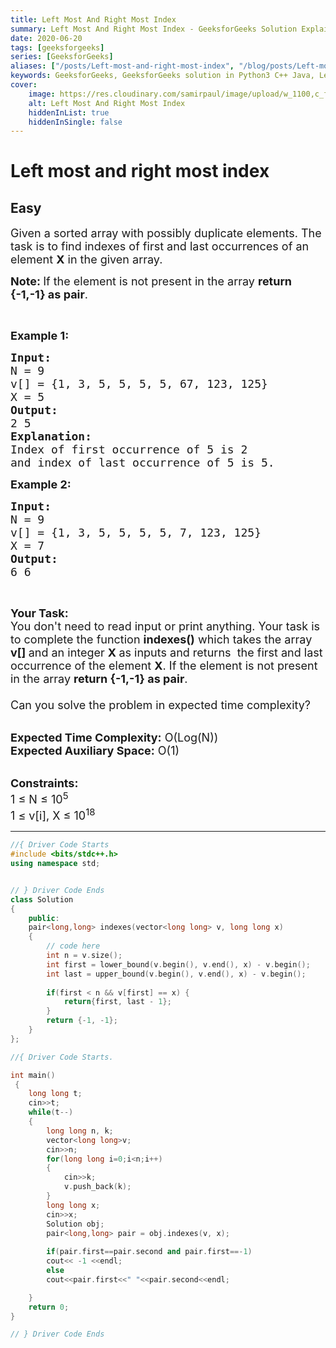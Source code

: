 ```yaml
---
title: Left Most And Right Most Index
summary: Left Most And Right Most Index - GeeksforGeeks Solution Explained
date: 2020-06-20
tags: [geeksforgeeks]
series: [GeeksforGeeks]
aliases: ["/posts/Left-most-and-right-most-index", "/blog/posts/Left-most-and-right-most-index", "/Left-most-and-right-most-index", "/blog/Left-most-and-right-most-index",]
keywords: GeeksforGeeks, GeeksforGeeks solution in Python3 C++ Java, Left Most And Right Most Index solution
cover:
    image: https://res.cloudinary.com/samirpaul/image/upload/w_1100,c_fit,co_rgb:FFFFFF,l_text:Arial_70_bold:Left Most And Right Most Index - Solution Explained/problem-solving.webp
    alt: Left Most And Right Most Index
    hiddenInList: true
    hiddenInSingle: false
---
```



# Left most and right most index
## Easy
<div class="problems_problem_content__Xm_eO"><p><span style="font-size:18px">Given a sorted array with possibly duplicate elements. The task is to find indexes of first and last occurrences of an element <strong>X</strong> in the given array.</span></p>

<p><strong><span style="font-size:18px">Note: </span></strong><span style="font-size:18px">If the element is not present in the array <strong>return {-1,-1} as pair</strong>.</span></p>

<p>&nbsp;</p>

<p><span style="font-size:18px"><strong>Example 1:</strong></span></p>

<pre><span style="font-size:18px"><strong>Input:</strong>
N = 9
v[] = {1, 3, 5, 5, 5, 5, 67, 123, 125}
X = 5</span>
<span style="font-size:18px"><strong>Output:</strong>
2 5</span>
<span style="font-size:18px"><strong>Explanation:
</strong>Index of first occurrence of 5 is 2
and index of last occurrence of 5 is 5.</span></pre>

<p><span style="font-size:18px"><strong>Example 2:</strong></span></p>

<pre><span style="font-size:18px"><strong>Input:</strong>
N = 9
v[] = {1, 3, 5, 5, 5, 5, 7, 123, 125}
X = 7
<strong>Output:</strong>
6 6</span></pre>

<p>&nbsp;</p>

<p><span style="font-size:18px"><strong>Your Task:&nbsp;&nbsp;</strong><br>
You don't need to read input or print anything. Your task is to complete the function&nbsp;<strong>indexes()</strong>&nbsp;which takes the array <strong>v[]</strong><strong>&nbsp;</strong>and an integer <strong>X&nbsp;</strong>as inputs and returns &nbsp;the first and last occurrence of the element <strong>X</strong>. If the element is not present in the array <strong>return {-1,-1} as pair</strong>.<br>
<br>
Can you solve the problem in expected time complexity?</span></p>

<p><br>
<span style="font-size:18px"><strong>Expected Time Complexity:</strong> O(Log(N))<br>
<strong>Expected Auxiliary Space:</strong> O(1)</span></p>

<p><br>
<span style="font-size:18px"><strong>Constraints:</strong><br>
1 ≤ N ≤ 10<sup>5</sup><br>
1 ≤ v[i], X ≤ 10<sup>18</sup></span></p>
</div>

---




```cpp
//{ Driver Code Starts
#include <bits/stdc++.h>
using namespace std;


// } Driver Code Ends
class Solution
{
    public:
    pair<long,long> indexes(vector<long long> v, long long x)
    {
        // code here
        int n = v.size();
        int first = lower_bound(v.begin(), v.end(), x) - v.begin();
        int last = upper_bound(v.begin(), v.end(), x) - v.begin();
        
        if(first < n && v[first] == x) {
            return{first, last - 1};
        }
        return {-1, -1};
    }
};

//{ Driver Code Starts.

int main()
 {
    long long t;
    cin>>t;
    while(t--)
    {
        long long n, k;
        vector<long long>v;
        cin>>n;
        for(long long i=0;i<n;i++)
        {
            cin>>k;
            v.push_back(k);
        }
        long long x;
        cin>>x;
        Solution obj;
        pair<long,long> pair = obj.indexes(v, x);
        
        if(pair.first==pair.second and pair.first==-1)
        cout<< -1 <<endl;
        else
        cout<<pair.first<<" "<<pair.second<<endl;

    }
	return 0;
}

// } Driver Code Ends
```

